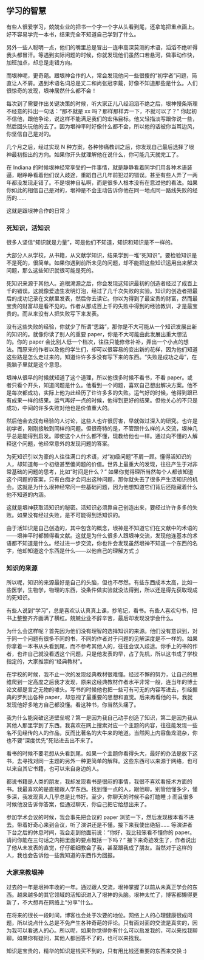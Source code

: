 <div class="inner">
<h2>学习的智慧</h2>
<p>有些人很爱学习，兢兢业业的把书一个字一个字从头看到尾，还拿笔把重点画上。好不容易学完一本书，结果完全不知道自己学到了什么。</p>
<p>另外一些人聪明一点，他们的嘴里总是冒出一连串高深莫测的术语，滔滔不绝听得我头都冒汗。等遇到实际问题的时候，你就发现他们虽然口若悬河，做事动作快，加班加点，却总是走错方向。</p>
<p>而垠神呢，更奇葩。跟垠神合作的人，常会发现他问一些很傻的“初学者”问题，简直让人不屑。遇到术语名词总是丈二和尚张冠李戴，好像不知道那些是什么。人们很惊奇的发现，垠神居然什么都不会！</p>
<p>每次到了需要作出关键决策的时候，听大家正儿八经滔滔不绝之后，垠神慢条斯理不经意的抖出一句话：“那不就是 xx 吗？那样那样弄一下，不就可以了？” 你起初不信他，跟他争论，说这样不能满足我们的宏伟目标。他又轻描淡写跟你说一些，然后回头玩他的去了。因为垠神平时好像什么都不会，所以他的话被你当耳边风，你坚信自己是对的。</p>
<p>几个月之后，经过实现 N 种方案，各种惨痛教训之后，你发现自己最后选择了垠神最初指出的方向。如果你开头就理解他在说什么，你可能几天就完工了。</p>
<p>在 Indiana 的时候垠神经常享受的一件事情，就是静静看着同学们用各种术语装逼，眼睁睁看着他们误入歧途，重蹈自己几年前犯过的错误。甚至有些人弄了一两年都没发现走错了。不是垠神自私啊，而是很多人根本没有在意过他的看法。如果你如此的相信自己是对的，垠神是不会主动告诉你他在同一地点同一路线失败的经历的……</p>
<p>这就是跟垠神合作的日常 ;)</p>
<h3 id="死知识活知识">死知识，活知识</h3>
<p>很多人坚信“知识就是力量”，可是他们不知道，知识和知识是不一样的。</p>
<p>大部分人从学校，从书籍，从文献学知识，结果学到一堆“死知识”。要检验知识是不是死的，很简单。如果你遇到前所未见的问题，却不能把这些知识运用出来解决问题，那么这些知识就很可能是死的。</p>
<p>死知识来源于其他人。追根溯源之后，你会发现这知识最初的创造者经过了成百上千的错误。这就像爱迪生发明灯泡，经过了几千次失败的实验。知识的创造者把最后的成功记录在文献里发表，然后你去读它。你以为得到了最宝贵的财富，然而最宝贵的财富却是看不见的。作者从那成百上千的失败中得到的经验教训，才是最宝贵的。而从来没有人把失败写下来发表。</p>
<p>没有这些失败的经验，你就少了所谓“思路”，那你是不大可能从一个知识发展出新的知识的。就像你读了别人的重要 paper，你是不大可能由此发展出重大想法的。你的 paper 会比别人低一个档次，往往只能修修补补，弄出一个小点的想法。而原来的作者以及他的学生们，却可以很容易的变出新的花样，因为他们知道这些路是怎么走过来的，知道许许多多没有写下来的东西。“失败是成功之母”，在我脑子里就是这个意思。</p>
<p>垠神从很早的时候就知道了这个道理，所以他很多时候不看书，不看 paper。或者只看个开头，知道问题是什么。他看到一个问题，喜欢自己想出解决方案。他不是每次都成功，实际上他为此经历了许许多多的失败。运气好的时候，他得到跟已有成果一样的结果。运气再好一点的时候，他得到更好的结果。但他关心的不只是成功，中间的许多失败对他也是价值重大的。</p>
<p>然后他会去找有经验的人讨论，这些人也许很厉害，早就做过深入的研究。也许是初学者，刚刚接触到同样的问题。但很奇特的是，不管跟什么样的人交流，垠神几乎总是能得到启发。即使这个人什么都不懂，现教给他也一样。通过向不懂的人解释这个问题，他经常意外的发现问题的答案。</p>
<p>为死知识引以为豪的人往往满口的术语，对“初级问题”不屑一顾。懂得活知识的人，却知道每一个初级甚至傻问题的价值。世界上最重大的发现，往往产生于对非常基础的问题的思考，比如“时间是什么？” 如果你觉得理所当然每个人都该知道这个问题的答案，只有白痴才会问出这种问题，那你就失去了很多产生活知识的机会。这就是为什么垠神经常问一些基础问题，因为他想知道它们背后还隐藏着什么他不知道的内涵。</p>
<p>这就是垠神获取活知识的秘密。活知识必须靠自己创造出来，要经过许许多多的失败。如果没有经过失败，是不可能得到活知识的。</p>
<p>由于活知识是自己创造的，其中包含的概念，垠神是不知道它们在文献中的术语的——垠神平时都懒得看文献。这就是为什么很多人跟垠神交流，发现他连基本的术语都不知道是什么。经过进一步交流，你也许会发现虽然垠神不知道一个东西的名字，他却知道这个东西是什么——以他自己的理解方式 ;)</p>
<h3 id="知识的来源">知识的来源</h3>
<p>所以呢，知识的来源最好是自己的头脑，但也不尽然。有些东西成本太高，比如一些医学，生物学，物理的东西，没条件做实验就没法得到，所以还是得先获取现成的死知识。</p>
<p>有些人说到“学习”，总是喜欢认认真真上课，抄笔记，看书。有些人喜欢勾书，把书上整整齐齐画满了横杠。兢兢业业不辞辛苦，最后却发现没学会什么。</p>
<p>为什么会这样呢？首先因为他们没有理智的选择知识的来源。他们没有意识到，对于同一个问题有很多不同的书，不同的作者对于问题的见解深度是不一样的。如果你拿着一本书从头看到尾，而不参考其他人的，往往会误入歧途。你手上的书的作者，也许自己就没看透这个问题，只是他发表的早，占了先机，所以这书成了学校指定的，大家推崇的“经典教材”。</p>
<p>在学校的时候，我不止一次的发现经典教材很难懂。经过不懈的努力，让自己的思维爬到一定高度之后我才发现，原来这经典教材作者水平非常一般，连当年的博士论文都是言之无物的噱头。写书的时候他也把一些可有可无的内容写进去，引经据典的罗列出各种 paper，却忽视了最重要的思想和直觉。后来再看他的书，我就发现他好多地方自己都没懂。看这种书，你当然头痛了。</p>
<p>我为什么能突破这道壁垒呢？第一是因为我自己动手创造了知识，第二是因为我从其他人那里学到了东西。我喜欢在网上搜索对应一个主题的内容，往往能发现一些名不见经传的人的作品，反而比著名的大牛来的地道。当然网上内容鱼龙混杂，你也不要“深度优先”死钻进去出不来了。</p>
<p>看书的时候不要老想从头看到尾。如果一个主题你看得头大，最好的办法是放下这书，去寻找对同一主题的另外一种更简单的解释。这些东西可以来源于网络，也可以来自其它书籍，也可以来自身边的人。</p>
<p>都说书籍是人类的朋友，我却发现看书是很闷的事情，我很不喜欢看技术方面的书。我最喜欢的是直接跟人学东西。找到懂一点的人，跟他聊。别管他懂多少，懂多深，我发现真人几乎总是比书好。至少，你聊天的时候不会打瞌睡 ;) 而且很多时候他没告诉你答案，但通过聊天，你自己把它给想出来了。</p>
<p>参加学术会议的时候，我会事先把会议的 paper 浏览一下，然后发现根本看不进去。带着好奇心来到会议，听了演讲还是不懂。接下来我使出绝招…… 等演讲者下台之后的休息时间，我会走到他面前说：“你好，我比较笨看不懂你的 paper。请问你能在三句话之内把里面的要点概括一下吗？” 接下来奇迹发生了，作者说出了他从未发表的直觉，仔仔细细教会了我，甚至跟我成了朋友。当然对于这样的人，我也会告诉他一些我知道的东西作为回报。</p>
<h3 id="大家来教垠神">大家来教垠神</h3>
<p>过去的一年是垠神丰收的一年。通过跟人交流，垠神掌握了以前从未真正学会的东西。越来越多的其它领域的活知识进入了垠神的头脑。垠神太忙了，博客都懒得更新了，不大想再在网络上“分享”什么。</p>
<p>在将来的很长一段时间，博客也会处于次要的地位。网络上人的心理健康很成问题，所以说点什么总是不免产生各种奇葩的评论。只有面对面的交流是真实的，因为我可以看透人的心。所以呢，如果你觉得你有什么可以启发我的，可以来找我聊聊。如果你有疑问，其他人都回答不了的，也可以来找我。</p>
<p>知识是宝贵的，精华的知识是钱买不到的，只有用比钱还重要的东西来交换 :)</p>
</div>
    